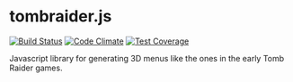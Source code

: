 tombraider.js
================
[![Build Status](https://travis-ci.org/namelivia/tomb-raider-menu.svg?branch=master)](https://travis-ci.org/namelivia/tomb-raider-menu)
[![Code Climate](https://codeclimate.com/github/namelivia/tomb-raider-menu/badges/gpa.svg)](https://codeclimate.com/github/namelivia/tomb-raider-menu)
[![Test Coverage](https://codeclimate.com/github/namelivia/tomb-raider-menu/badges/coverage.svg)](https://codeclimate.com/github/namelivia/tomb-raider-menu/coverage)

Javascript library for generating 3D menus like the ones in the early Tomb Raider games. 
